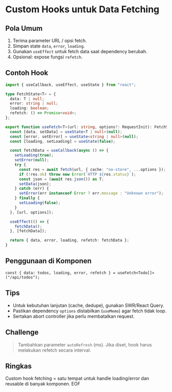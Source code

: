 # Custom Hooks untuk Data Fetching

## Pola Umum
1. Terima parameter URL / opsi fetch.
2. Simpan state `data`, `error`, `loading`.
3. Gunakan `useEffect` untuk fetch data saat dependency berubah.
4. Opsional: expose fungsi `refetch`.

## Contoh Hook
```ts
import { useCallback, useEffect, useState } from "react";

type FetchState<T> = {
  data: T | null;
  error: string | null;
  loading: boolean;
  refetch: () => Promise<void>;
};

export function useFetch<T>(url: string, options?: RequestInit): FetchState<T> {
  const [data, setData] = useState<T | null>(null);
  const [error, setError] = useState<string | null>(null);
  const [loading, setLoading] = useState(false);

  const fetchData = useCallback(async () => {
    setLoading(true);
    setError(null);
    try {
      const res = await fetch(url, { cache: "no-store", ...options });
      if (!res.ok) throw new Error(`HTTP ${res.status}`);
      const json = (await res.json()) as T;
      setData(json);
    } catch (err) {
      setError(err instanceof Error ? err.message : "Unknown error");
    } finally {
      setLoading(false);
    }
  }, [url, options]);

  useEffect(() => {
    fetchData();
  }, [fetchData]);

  return { data, error, loading, refetch: fetchData };
}
```

## Penggunaan di Komponen
```tsx
const { data: todos, loading, error, refetch } = useFetch<Todo[]>("/api/todos");
```

## Tips
- Untuk kebutuhan lanjutan (cache, dedupe), gunakan SWR/React Query.
- Pastikan dependency `options` distabilkan (`useMemo`) agar fetch tidak loop.
- Sertakan abort controller jika perlu membatalkan request.

## Challenge
> Tambahkan parameter `autoRefresh` (ms). Jika diset, hook harus melakukan refetch secara interval.

## Ringkas
Custom hook fetching = satu tempat untuk handle loading/error dan reusable di banyak komponen. EOF
